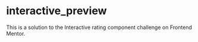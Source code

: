 # interactive_preview
This is a solution to the Interactive rating component challenge on Frontend Mentor.
